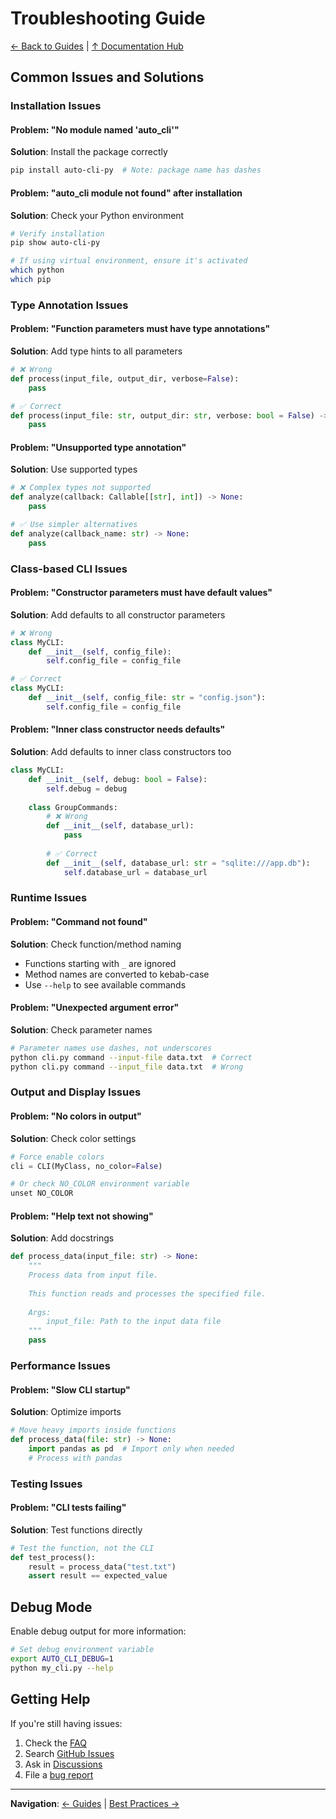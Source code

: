 # Troubleshooting Guide

[← Back to Guides](index.md) | [↑ Documentation Hub](../help.md)

## Common Issues and Solutions

### Installation Issues

#### Problem: "No module named 'auto_cli'"
**Solution**: Install the package correctly
```bash
pip install auto-cli-py  # Note: package name has dashes
```

#### Problem: "auto_cli module not found" after installation
**Solution**: Check your Python environment
```bash
# Verify installation
pip show auto-cli-py

# If using virtual environment, ensure it's activated
which python
which pip
```

### Type Annotation Issues

#### Problem: "Function parameters must have type annotations"
**Solution**: Add type hints to all parameters
```python
# ❌ Wrong
def process(input_file, output_dir, verbose=False):
    pass

# ✅ Correct
def process(input_file: str, output_dir: str, verbose: bool = False) -> None:
    pass
```

#### Problem: "Unsupported type annotation"
**Solution**: Use supported types
```python
# ❌ Complex types not supported
def analyze(callback: Callable[[str], int]) -> None:
    pass

# ✅ Use simpler alternatives
def analyze(callback_name: str) -> None:
    pass
```

### Class-based CLI Issues

#### Problem: "Constructor parameters must have default values"
**Solution**: Add defaults to all constructor parameters
```python
# ❌ Wrong
class MyCLI:
    def __init__(self, config_file):
        self.config_file = config_file

# ✅ Correct
class MyCLI:
    def __init__(self, config_file: str = "config.json"):
        self.config_file = config_file
```

#### Problem: "Inner class constructor needs defaults"
**Solution**: Add defaults to inner class constructors too
```python
class MyCLI:
    def __init__(self, debug: bool = False):
        self.debug = debug
    
    class GroupCommands:
        # ❌ Wrong
        def __init__(self, database_url):
            pass
        
        # ✅ Correct
        def __init__(self, database_url: str = "sqlite:///app.db"):
            self.database_url = database_url
```

### Runtime Issues

#### Problem: "Command not found"
**Solution**: Check function/method naming
- Functions starting with `_` are ignored
- Method names are converted to kebab-case
- Use `--help` to see available commands

#### Problem: "Unexpected argument error"
**Solution**: Check parameter names
```bash
# Parameter names use dashes, not underscores
python cli.py command --input-file data.txt  # Correct
python cli.py command --input_file data.txt  # Wrong
```

### Output and Display Issues

#### Problem: "No colors in output"
**Solution**: Check color settings
```python
# Force enable colors
cli = CLI(MyClass, no_color=False)

# Or check NO_COLOR environment variable
unset NO_COLOR
```

#### Problem: "Help text not showing"
**Solution**: Add docstrings
```python
def process_data(input_file: str) -> None:
    """
    Process data from input file.
    
    This function reads and processes the specified file.
    
    Args:
        input_file: Path to the input data file
    """
    pass
```

### Performance Issues

#### Problem: "Slow CLI startup"
**Solution**: Optimize imports
```python
# Move heavy imports inside functions
def process_data(file: str) -> None:
    import pandas as pd  # Import only when needed
    # Process with pandas
```

### Testing Issues

#### Problem: "CLI tests failing"
**Solution**: Test functions directly
```python
# Test the function, not the CLI
def test_process():
    result = process_data("test.txt")
    assert result == expected_value
```

## Debug Mode

Enable debug output for more information:
```bash
# Set debug environment variable
export AUTO_CLI_DEBUG=1
python my_cli.py --help
```

## Getting Help

If you're still having issues:

1. Check the [FAQ](../faq.md)
2. Search [GitHub Issues](https://github.com/tangledpath/auto-cli-py/issues)
3. Ask in [Discussions](https://github.com/tangledpath/auto-cli-py/discussions)
4. File a [bug report](https://github.com/tangledpath/auto-cli-py/issues/new)

---

**Navigation**: [← Guides](index.md) | [Best Practices →](best-practices.md)